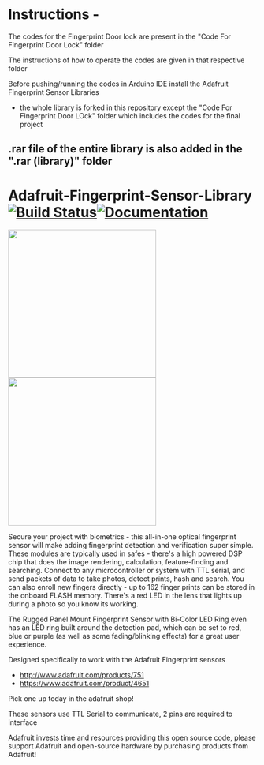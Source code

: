 # Instructions - 

The codes for the Fingerprint Door lock are present in the "Code For Fingerprint Door Lock" folder

The instructions of how to operate the codes are given in that respective folder

Before pushing/running the codes in Arduino IDE install the Adafruit Fingerprint Sensor Libraries

* the whole library is forked in this repository except the "Code For Fingerprint Door LOck" folder which includes the codes for the final project

## .rar file of the entire library is also added in the ".rar (library)" folder


# Adafruit-Fingerprint-Sensor-Library [![Build Status](https://github.com/adafruit/Adafruit-Fingerprint-Sensor-Library/workflows/Arduino%20Library%20CI/badge.svg)](https://github.com/adafruit/Adafruit-Fingerprint-Sensor-Library/actions)[![Documentation](https://github.com/adafruit/ci-arduino/blob/master/assets/doxygen_badge.svg)](http://adafruit.github.io/Adafruit-Fingerprint-Sensor-Library/html/index.html)

<img src="https://cdn-shop.adafruit.com/970x728/751-03.jpg" height="300"/>
<img src="https://cdn-shop.adafruit.com/1200x900/4651-00.jpg" height="300"/>

Secure your project with biometrics - this all-in-one optical fingerprint sensor will make adding fingerprint detection and verification super simple. These modules are typically used in safes - there's a high powered DSP chip that does the image rendering, calculation, feature-finding and searching. Connect to any microcontroller or system with TTL serial, and send packets of data to take photos, detect prints, hash and search. You can also enroll new fingers directly - up to 162 finger prints can be stored in the onboard FLASH memory. There's a red LED in the lens that lights up during a photo so you know its working.

The Rugged Panel Mount Fingerprint Sensor with Bi-Color LED Ring even has an LED ring built around the detection pad, which can be set to red, blue or purple (as well as some fading/blinking effects) for a great user experience.


Designed specifically to work with the Adafruit Fingerprint sensors
  * http://www.adafruit.com/products/751
  * https://www.adafruit.com/product/4651

Pick one up today in the adafruit shop!

These sensors use TTL Serial to communicate, 2 pins are required to interface

Adafruit invests time and resources providing this open source code, please support Adafruit and open-source hardware by purchasing products from Adafruit!
